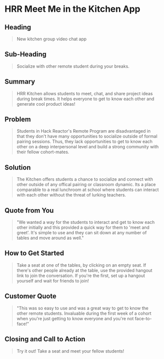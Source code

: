 # HRR Meet Me in the Kitchen App #

<!--
> This material was originally posted [here](http://www.quora.com/What-is-Amazons-approach-to-product-development-and-product-management). It is reproduced here for posterities sake.

There is an approach called "working backwards" that is widely used at Amazon. They work backwards from the customer, rather than starting with an idea for a product and trying to bolt customers onto it. While working backwards can be applied to any specific product decision, using this approach is especially important when developing new products or features.

For new initiatives a product manager typically starts by writing an internal press release announcing the finished product. The target audience for the press release is the new/updated product's customers, which can be retail customers or internal users of a tool or technology. Internal press releases are centered around the customer problem, how current solutions (internal or external) fail, and how the new product will blow away existing solutions.

If the benefits listed don't sound very interesting or exciting to customers, then perhaps they're not (and shouldn't be built). Instead, the product manager should keep iterating on the press release until they've come up with benefits that actually sound like benefits. Iterating on a press release is a lot less expensive than iterating on the product itself (and quicker!).

If the press release is more than a page and a half, it is probably too long. Keep it simple. 3-4 sentences for most paragraphs. Cut out the fat. Don't make it into a spec. You can accompany the press release with a FAQ that answers all of the other business or execution questions so the press release can stay focused on what the customer gets. My rule of thumb is that if the press release is hard to write, then the product is probably going to suck. Keep working at it until the outline for each paragraph flows.

Oh, and I also like to write press-releases in what I call "Oprah-speak" for mainstream consumer products. Imagine you're sitting on Oprah's couch and have just explained the product to her, and then you listen as she explains it to her audience. That's "Oprah-speak", not "Geek-speak".

Once the project moves into development, the press release can be used as a touchstone; a guiding light. The product team can ask themselves, "Are we building what is in the press release?" If they find they're spending time building things that aren't in the press release (overbuilding), they need to ask themselves why. This keeps product development focused on achieving the customer benefits and not building extraneous stuff that takes longer to build, takes resources to maintain, and doesn't provide real customer benefit (at least not enough to warrant inclusion in the press release).
 -->

## Heading ##
  > New kitchen group video chat app

## Sub-Heading ##
  > Socialize with other remote student during your breaks.

## Summary ##
  > HRR Kitchen allows students to meet, chat, and share project ideas during break times. It helps everyone to get to know each other and generate cool product ideas!

## Problem ##
  > Students in Hack Reactor's Remote Program are disadvantaged in that they don't have many opportunities to socialize outside of formal pairing sessions. Thus, they lack opportunities to get to know each other on a deep interpersonal level and build a strong community with their fellow cohort-mates.

## Solution ##
  > The Kitchen offers students a chance to socialize and connect with other outside of any offical pairing or classroom dynamic. Its a place comparable to a real lunchroom at school where students can interact with each other without the threat of lurking teachers.

## Quote from You ##
  >"We wanted a way for the students to interact and get to know each other initially and this provided a quick way for them to 'meet and greet'. It's simple to use and they can sit down at any number of tables and move around as well."

## How to Get Started ##
  > Take a seat at one of the tables, by clicking on an empty seat. If there's other people already at the table, use the provided hangout link to join the conversation. If you're the first, set up a hangout yourself and wait for friends to join!

## Customer Quote ##
  > "This was so easy to use and was a great way to get to know the other remote students. Invaluable during the first week of a cohort when you're just getting to know everyone and you're not face-to-face!"

## Closing and Call to Action ##
  > Try it out! Take a seat and meet your fellow students!
